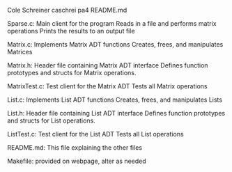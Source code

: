 Cole Schreiner
caschrei
pa4
README.md

Sparse.c:
    Main client for the program
    Reads in a file and performs matrix operations
    Prints the results to an output file

Matrix.c:
    Implements Matrix ADT functions
    Creates, frees, and manipulates Matrices

Matrix.h:
    Header file containing Matrix ADT interface
    Defines function prototypes and structs for Matrix operations.

MatrixTest.c:
    Test client for the Matrix ADT
    Tests all Matrix operations

List.c:
    Implements List ADT functions
    Creates, frees, and manipulates Lists

List.h:
    Header file containing List ADT interface
    Defines function prototypes and structs for List operations.

ListTest.c:
    Test client for the List ADT
    Tests all List operations

README.md:
    This file explaining the other files

Makefile: provided on webpage, alter as needed